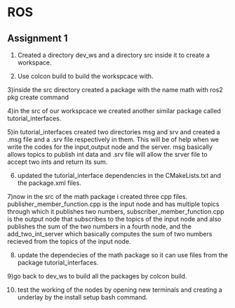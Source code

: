 # ROS

## Assignment 1

1) Created a directory dev_ws and a directory src inside it to create a workspace.

2) Use colcon build to build the workspcace with.

3)inside the src directory created a package with the name math with ros2 pkg create command 

4)in the src of our workspcace we created another similar package called tutorial_interfaces.

5)in tutorial_interfaces created two directories msg and srv and created a .msg file and a .srv file respectively in them. This will be of help when we write the codes for the input,output node and the server. msg basically allows topics to publish int data and .srv file will allow the srver file to accept two ints and return its sum.

6) updated the tutorial_interface dependencies in the CMakeLists.txt and the package.xml files.

7)now in the src of the math package i created three cpp files. publisher_member_function.cpp is the input node and has multiple topics through which it publishes two numbers, subscriber_member_function.cpp is the output node that subscribes to the topics of the input node and also publishes the sum of the two numbers in a fourth node, and the add_two_int_server which basically computes the sum of two numbers recieved from the topics of the input node.

8) update the dependecies of the math package so it can use files from the package tutorial_interfaces.

9)go back to dev_ws to build all the packages by colcon build.

10) test the working of the nodes by opening new terminals and creating a underlay by the install setup bash command.







